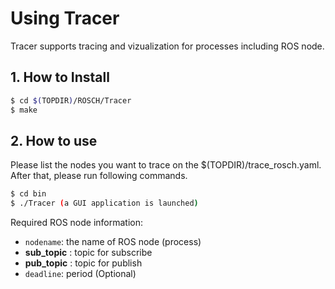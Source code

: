 # Using Tracer

Tracer supports tracing and vizualization for processes including ROS node.

## 1. How to Install

```sh
$ cd $(TOPDIR)/ROSCH/Tracer
$ make
``` 

## 2. How to use

Please list the nodes you want to trace on the $(TOPDIR)/trace_rosch.yaml.
After that, please run following commands.

```sh
$ cd bin
$ ./Tracer (a GUI application is launched)
``` 

Required ROS node information:

 * `nodename`: the name of ROS node (process)
 * __sub_topic__ : topic for subscribe
 * __pub_topic__ : topic for publish
 * `deadline`: period  (Optional)
